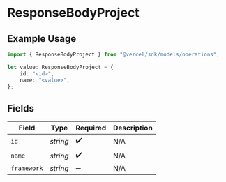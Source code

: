# ResponseBodyProject

## Example Usage

```typescript
import { ResponseBodyProject } from "@vercel/sdk/models/operations";

let value: ResponseBodyProject = {
    id: "<id>",
    name: "<value>",
};
```

## Fields

| Field              | Type               | Required           | Description        |
| ------------------ | ------------------ | ------------------ | ------------------ |
| `id`               | *string*           | :heavy_check_mark: | N/A                |
| `name`             | *string*           | :heavy_check_mark: | N/A                |
| `framework`        | *string*           | :heavy_minus_sign: | N/A                |